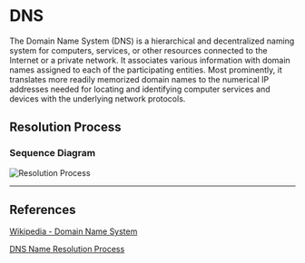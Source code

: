 DNS
===

The Domain Name System (DNS) is a hierarchical and decentralized naming system for computers, services, or other resources connected to the Internet or a private network. It associates various information with domain names assigned to each of the participating entities. Most prominently, it translates more readily memorized domain names to the numerical IP addresses needed for locating and identifying computer services and devices with the underlying network protocols.

Resolution Process
---------

### Sequence Diagram

![Resolution Process](https://www.plantuml.com/plantuml/proxy?cache=no&src=https://raw.githubusercontent.com/yidas/web-service-principles/main/dns/resolution-process.plantuml)



---

References
----------

[Wikipedia - Domain Name System](https://en.wikipedia.org/wiki/Domain_Name_System)

[DNS Name Resolution Process](http://www.tcpipguide.com/free/t_DNSNameResolutionProcess-2.htm)
